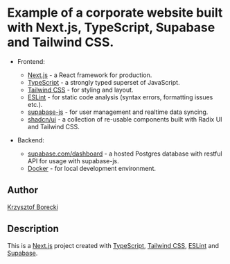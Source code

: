 # Example of a corporate website built with Next.js, TypeScript, Supabase and Tailwind CSS.

- Frontend:
    - [Next.js](https://nextjs.org/) - a React framework for production.
    - [TypeScript](https://www.typescriptlang.org/) - a strongly typed superset of JavaScript.
    - [Tailwind CSS](https://tailwindcss.com/) - for styling and layout.
    - [ESLint](https://eslint.org/) - for static code analysis (syntax errors, formatting issues etc.).
    - [supabase-js](https://supabase.com/docs/reference/javascript/introductiond) - for user management and realtime data syncing.
    - [shadcn/ui](https://ui.shadcn.com/) - a collection of re-usable components built with Radix UI and Tailwind CSS.

- Backend:
    - [supabase.com/dashboard](https://supabase.com/dashboard/) - a hosted Postgres database with restful API for usage with supabase-js.
    - [Docker](https://www.docker.com/) - for local development environment.

## Author
[Krzysztof Borecki](https://github.com/K3orecki)

## Description
This is a [Next.js](https://nextjs.org/) project created with
[TypeScript](https://www.typescriptlang.org/),
[Tailwind CSS](https://tailwindcss.com/),
[ESLint](https://eslint.org/) and
[Supabase](https://supabase.com/).

